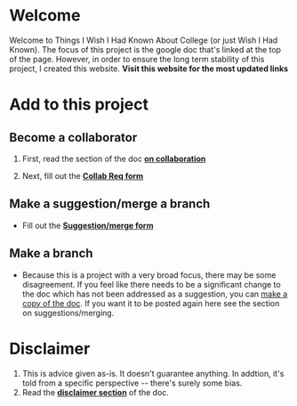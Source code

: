 # Welcome

Welcome to Things I Wish I Had Known About College (or just Wish I Had Known). The focus of this project is the google doc that's linked at the top of the page. However, in order to ensure the long term stability of this project, I created this website. **Visit this website for the most updated links**

# Add to this project

## Become a collaborator

1. First, read the section of the doc [**on collaboration**](https://docs.google.com/document/d/19_JHmwugRqefrHMWd3hp4iLn2lFvA7Rb2OhApmZupbc/edit#heading=h.5kahg2qsxls8)

2. Next, fill out the [**Collab Req form**](https://docs.google.com/forms/d/e/1FAIpQLSe8GFZ_0WNpav3qNvHFfXvwNOw195cOrozIYFSUQOJgSYawng/viewform?usp=sf_link)

## Make a suggestion/merge a branch

* Fill out the [**Suggestion/merge form**](https://docs.google.com/forms/d/e/1FAIpQLSe8qWwIA6xOxx55R4bqVfLQVgbkH21BabkPiUfnB_ZtMOVjGA/viewform?usp=sf_link)

## Make a branch

* Because this is a project with a very broad focus, there may be some disagreement. If you feel like there needs to be a significant change to the doc which has not been addressed as a suggestion, you can [make a copy of the doc](https://support.google.com/docs/answer/49114?co=GENIE.Platform%3DDesktop&hl=en#zippy=%2Cmake-a-copy-of-a-file). If you want it to be posted again here see the section on suggestions/merging.

# Disclaimer

1. This is advice given as-is. It doesn't guarantee anything. In addtion, it's told from a specific perspective -- there's surely some bias.
2. Read the [**disclaimer section**](https://docs.google.com/document/d/19_JHmwugRqefrHMWd3hp4iLn2lFvA7Rb2OhApmZupbc/edit#heading=h.4nayv1yfbqvt) of the doc.
